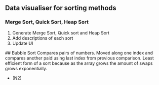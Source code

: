 ## Data visualiser for sorting methods

### Merge Sort, Quick Sort, Heap Sort

1. Generate Merge Sort, Quick sort and Heap Sort
2. Add descriptions of each sort
3. Update UI

## Bubble Sort
Compares pairs of numbers. Moved along one index and compares another paid using last index from previous comparison. Least efficient form of a sort because as the array grows the amount of swaps grows exponentially.

- (N2)
